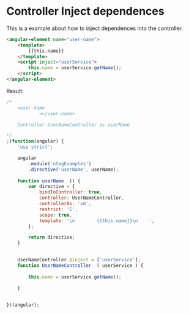 Controller Inject dependences
=============================

This is a example about how to inject dependences into the controller.



```html
<angular-element name="user-name">
    <template>
        {{this.name}}
    </template>
    <script inject="userService">
        this.name = userService.getName();
    </script>
</angular-element>
```

Result:

```javascript
/*
	<user-name
			></user-name>

	Controller UserNameController as userName

*/
;(function(angular) {
	'use strict';

	angular
		.module('ntagExamples')
		.directive('userName', userName);
	
	function userName  () {
		var directive = {
			bindToController: true,
			controller: UserNameController,
			controllerAs: 'vm',
			restrict: 'E',
			scope: true,
			template: '\n        {{this.name}}\n    ',
		};

		return directive;
	}

	
	UserNameController.$inject = ['userService'];
	function UserNameController  ( userService ) {
		
        this.name = userService.getName();
    
	}
	

})(angular);
```
